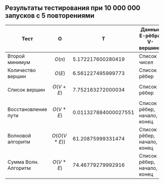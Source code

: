 ## Результаты тестирования при 10 000 000 запусков с 5 повторениями
| Тест                 | O     | T                    | Данные Е-рёбра, V-вершины                      | Стенд              |
|----------------------|-------|----------------------|-----------------------------|--------------------|
| Второй минимум       | $$ O(n) $$ | 5.172217600280419    | Список чисел                | second_min.py       |
| Количество вершин    | $$ O(E) $$ | 6.561227495999773    | Список рёбер                | count_vertices.py |
| Список вершин        | $$ O(V + E) $$  | 7.752163272000034    | Список рёбер                | get_vertices.py   |
| Восстановление пути  | $$ O(V*E) $$ | 0.011327884000027551 | Список рёбер, начало, конец | path_rec.py       |
| Волновой алгоритм    | $$ O(O(V*E)) $$ | 61.20875999331474    | Список рёбер, начало, конец | wave_algorithm.py |
| Сумма Волн. Алгоритм | $$ O(V*E) $$ | 74.46779279992916    | Список рёбер, начало, конец | all.py            |
